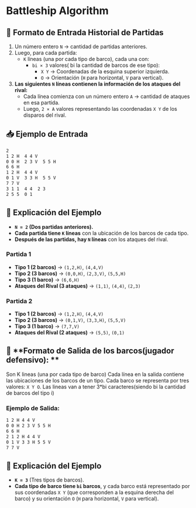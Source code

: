 # Battleship Algorithm

## 📌 Formato de Entrada Historial de Partidas
1. Un número entero `N` → cantidad de partidas anteriores.
2. Luego, para cada partida:
   - `K` líneas (una por cada tipo de barco), cada una con:
     - `bi × 3` valores( bi la cantidad de barcos de ese tipo):
       - `X Y` → Coordenadas de la esquina superior izquierda.
       - `O` → Orientación (`H` para horizontal, `V` para vertical).
3. **Las siguientes `N` líneas contienen la información de los ataques del rival:**  
   - Cada línea comienza con un número entero `A` → cantidad de ataques en esa partida.  
   - Luego, `2 × A` valores representando las coordenadas `X Y` de los disparos del rival.  

## 📥 Ejemplo de Entrada
```txt
2
1 2 H  4 4 V
0 0 H  2 3 V  5 5 H
6 6 H
1 2 H  4 4 V
0 1 V  3 3 H  5 5 V
7 7 V
3 1 1  4 4  2 3
2 5 5  0 1
````
## 📄 Explicación del Ejemplo

- **`N = 2` (Dos partidas anteriores).**  
- **Cada partida tiene `K` líneas** con la ubicación de los barcos de cada tipo.  
- **Después de las partidas, hay `N` líneas** con los ataques del rival.  

### **Partida 1**  
- **Tipo 1 (2 barcos)** → `(1,2,H)`, `(4,4,V)`  
- **Tipo 2 (3 barcos)** → `(0,0,H)`, `(2,3,V)`, `(5,5,H)`  
- **Tipo 3 (1 barco)** → `(6,6,H)`  
- **Ataques del Rival (3 ataques)** → `(1,1)`, `(4,4)`, `(2,3)`  

### **Partida 2**  
- **Tipo 1 (2 barcos)** → `(1,2,H)`, `(4,4,V)`  
- **Tipo 2 (3 barcos)** → `(0,1,V)`, `(3,3,H)`, `(5,5,V)`  
- **Tipo 3 (1 barco)** → `(7,7,V)`  
- **Ataques del Rival (2 ataques)** → `(5,5)`, `(0,1)` 

## 📌 **Formato de Salida de los barcos(jugador defensivo): **
Son K lineas (una por cada tipo de barco)
Cada línea en la salida contiene las ubicaciones de los barcos de un tipo. Cada barco se representa por tres valores: `X Y O`.
Las lineas van a tener 3*bi caracteres(siendo bi la cantidad de barcos del tipo i)

### **Ejemplo de Salida:**

```txt
1 2 H 4 4 V
0 0 H 2 3 V 5 5 H
6 6 H
2 1 2 H 4 4 V
0 1 V 3 3 H 5 5 V
7 7 V
```
## 📄 Explicación del Ejemplo

- **`K = 3`** (Tres tipos de barcos).  
- **Cada tipo de barco tiene `bi` barcos**, y cada barco está representado por sus coordenadas `X Y` (que corresponden a la esquina derecha del barco) y su orientación `O` (`H` para horizontal, `V` para vertical).




